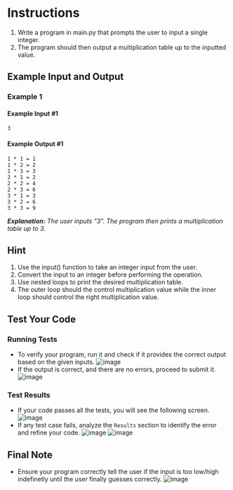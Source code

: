 # Instructions
1. Write a program in main.py that prompts the user to input a single integer.
2. The program should then output a multiplication table up to the inputted value.

## Example Input and Output

### Example 1
#### Example Input #1
```plaintext
3
```
#### Example Output #1
```
1 * 1 = 1
1 * 2 = 2
1 * 3 = 3
2 * 1 = 2
2 * 2 = 4
2 * 3 = 6
3 * 1 = 3
3 * 2 = 6
3 * 3 = 9
```
_**Explanation:** The user inputs "3". The program then prints a multiplication table up to 3._

## Hint
1. Use the input() function to take an integer input from the user.
2. Convert the input to an integer before performing the operation.
3. Use nested loops to print the desired multiplication table.
4. The outer loop should the control multiplication value while the inner loop should control the right multiplication value.

## Test Your Code
### Running Tests
- To verify your program, run it and check if it provides the correct output based on the given inputs.
   ![image](tests_tools.png)
- If the output is correct, and there are no errors, proceed to submit it.
   ![image](submit.png)

### Test Results
- If your code passes all the tests, you will see the following screen.
   ![image](pass.png)
- If any test case fails, analyze the `Results` section to identify the error and refine your code.
   ![image](fail_tests.png)
   ![image](results.png)

## Final Note
- Ensure your program correctly tell the user if the input is too low/high indefinetly until the user finally guesses correctly.
   ![image](submit.png)
